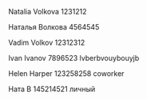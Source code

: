 Natalia
Volkova
1231212 

Наталья
Волкова
4564545 

Vadim
Volkov
12312312 

Ivan
Ivanov
7896523
lvberbvouybouyjb 

Helen
Harper
123258258
coworker 

Ната
В
145214521
личный 

